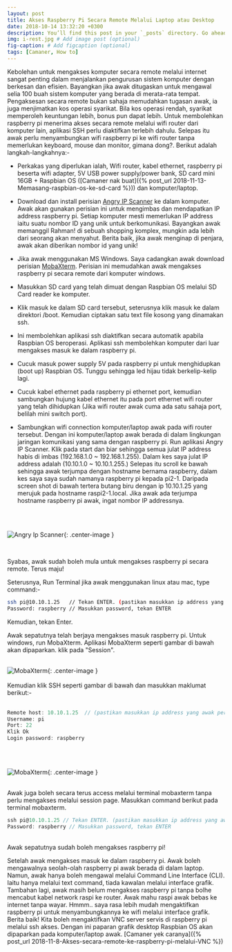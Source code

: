 ```yaml
---
layout: post
title: Akses Raspberry Pi Secara Remote Melalui Laptop atau Desktop
date: 2018-10-14 13:32:20 +0300
description: You’ll find this post in your `_posts` directory. Go ahead and edit it and re-build the site to see your changes. # Add post description (optional)
img: i-rest.jpg # Add image post (optional)
fig-caption: # Add figcaption (optional)
tags: [Camaner, How to]
---
```

Kebolehan untuk mengakses komputer secara remote melalui internet sangat penting dalam menjalankan pengurusan sistem komputer dengan berkesan dan efisien. Bayangkan jika awak ditugaskan untuk mengawal selia 100 buah sistem komputer yang berada di merata-rata tempat. Pengaksesan secara remote bukan sahaja memudahkan tugasan awak, ia juga menjimatkan kos operasi syarikat. Bila kos operasi rendah, syarikat memperoleh keuntungan lebih, bonus pun dapat lebih. Untuk membolehkan raspberry pi menerima akses secara remote melalui wifi router dari komputer lain, aplikasi SSH perlu diaktifkan terlebih dahulu. Selepas itu awak perlu menyambungkan wifi raspberry pi ke wifi router tanpa memerlukan keyboard, mouse dan monitor, gimana dong?. Berikut adalah langkah-langkahnya:-

* Perkakas yang diperlukan ialah, Wifi router, kabel ethernet, raspberry pi beserta wifi adapter, 5V USB power supply/power bank, SD card mini 16GB + Raspbian OS ([Camaner nak buat]({% post_url 2018-11-13-Memasang-raspbian-os-ke-sd-card %})) dan komputer/laptop.
* Download dan install perisian [Angry IP Scanner](https://angryip.org/download/) ke dalam komputer. Awak akan gunakan perisian ini untuk mengimbas dan mendapatkan IP address raspberry pi. Setiap komputer mesti memerlukan IP address iaitu suatu nombor ID yang unik untuk berkomunikasi. Bayangkan awak memanggil Rahman! di sebuah shopping komplex, mungkin ada lebih dari seorang akan menyahut. Berita baik, jika awak menginap di penjara, awak akan diberikan nombor id yang unik!
* Jika awak menggunakan MS Windows. Saya cadangkan awak download perisian [MobaXterm](http://download.mobatek.net/1092018073012523/MobaXterm_Installer_v10.9.zip). Perisian ini memudahkan awak mengakses raspberry pi secara remote dari komputer windows.
* Masukkan SD card yang telah dimuat dengan Raspbian OS melalui SD Card reader ke komputer. 
* Klik masuk ke dalam SD card tersebut, seterusnya klik masuk ke dalam direktori /boot. Kemudian ciptakan satu text file kosong yang dinamakan ssh.
* Ini membolehkan aplikasi ssh diaktifkan secara automatik apabila Raspbian OS beroperasi. Aplikasi ssh membolehkan komputer dari luar mengakses masuk ke dalam raspberry pi.
* Cucuk masuk power supply 5V pada raspberry pi untuk menghidupkan (boot up) Raspbian OS. Tunggu sehingga led hijau tidak berkelip-kelip lagi.
* Cucuk kabel ethernet pada raspberry pi ethernet port, kemudian sambungkan hujung kabel ethernet itu pada port ethernet wifi router yang telah dihidupkan (Jika wifi router awak cuma ada satu sahaja port, belilah mini switch port).
* Sambungkan wifi connection komputer/laptop awak pada wifi router tersebut. Dengan ini komputer/laptop awak berada di dalam lingkungan jaringan komunikasi yang sama dengan raspberry pi. Run aplikasi Angry IP Scanner. Klik pada start dan biar sehingga semua julat IP address habis di imbas (192.168.1.0 ~ 192.168.1.255). Dalam kes saya julat IP address adalah (10.10.1.0 ~ 10.10.1.255.) Selepas itu scroll ke bawah sehingga awak terjumpa dengan hostname bernama raspberry, dalam kes saya saya sudah namanya raspberry pi kepada pi2-1. Daripada screen shot di bawah tertera butang biru dengan ip 10.10.1.25 yang merujuk pada hostname raspi2-1.local. Jika awak ada terjumpa hostname raspberry pi awak, ingat nombor IP addressnya.
  
  <br/>
  <br/>
![Angry Ip Scanner]({{site.baseurl}}/assets/img/angryipscan.jpg){: .center-image }

<br/>

Syabas, awak sudah boleh mula untuk mengakses raspberry pi secara remote. Terus maju!

Seterusnya, Run Terminal jika awak menggunakan linux atau mac, type command:-

```bash
ssh pi@10.10.1.25   // Tekan ENTER. (pastikan masukkan ip address yang awak perolehi)
Password: raspberry // Masukkan password, tekan ENTER
```

Kemudian, tekan Enter.

Awak sepatutnya telah berjaya mengakses masuk raspberry pi. Untuk windows, run MobaXterm. Aplikasi MobaXterm seperti gambar di bawah akan dipaparkan. klik pada "Session".
<br/>
<br/>

![MobaXterm]({{site.baseurl}}/assets/img/mobaxterm.jpg){: .center-image }
<br/>
<br/>
Kemudian klik SSH seperti gambar di bawah dan masukkan maklumat berikut:-
<br/>
<br/>

```javascript
Remote host: 10.10.1.25  // (pastikan masukkan ip address yang awak perolehi)
Username: pi
Port: 22
Klik Ok
Login password: raspberry
```
<br/>
<br/>

![MobaXterm]({{site.baseurl}}/assets/img/mobaxterm-ssh.jpg){: .center-image }
<br/>
<br/>

Awak juga boleh secara terus access melalui terminal mobaxterm tanpa perlu mengakses melalui session page. Masukkan command berikut pada terminal mobaxterm.
<br/>
```javascript
ssh pi@10.10.1.25 // Tekan ENTER. (pastikan masukkan ip address yang awak perolehi)
Password: raspberry // Masukkan password, tekan ENTER
```
<br/>
Awak sepatutnya sudah boleh mengakses raspberry pi!

Setelah awak mengakses masuk ke dalam raspberry pi. Awak boleh mengawalnya seolah-olah raspberry pi awak berada di dalam laptop. Namun, awak hanya boleh mengawal melalui Command Line Interface (CLI). Iaitu hanya melalui text command, tiada kawalan melalui interface grafik. Tambahan lagi, awak masih belum mengakses raspberry pi tanpa bolhe mencabut kabel network raspi ke router. Awak mahu raspi awak bebas ke internet tanpa wayar. Hmmm.. saya rasa lebih mudah mengaktifkan raspberry pi untuk menyambungkannya ke wifi melalui interface grafik. Berita baik! Kita boleh mengaktifkan VNC server servis di raspberry pi melalui ssh akses. Dengan ini paparan grafik desktop Raspbian OS akan dipaparkan pada komputer/laptop awak. [Camaner yek caranya]({% post_url 2018-11-8-Akses-secara-remote-ke-raspberry-pi-melalui-VNC %})  

